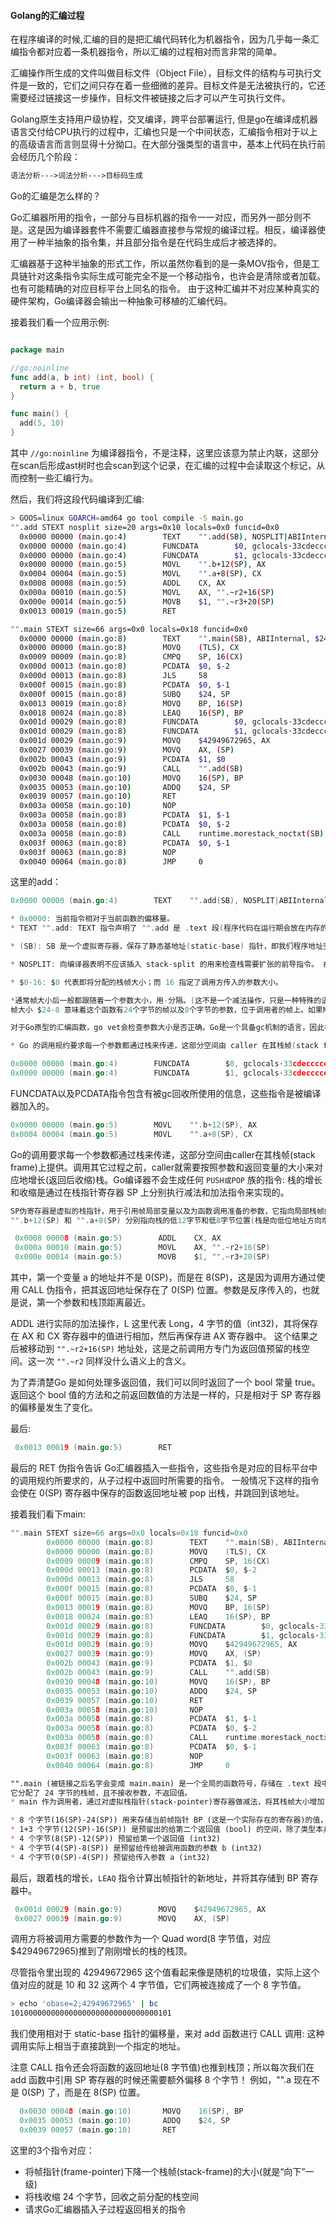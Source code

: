 #### Golang的汇编过程

在程序编译的时候,汇编的目的是把汇编代码转化为机器指令，因为几乎每一条汇编指令都对应着一条机器指令，所以汇编的过程相对而言非常的简单。

汇编操作所生成的文件叫做目标文件（Object File），目标文件的结构与可执行文件是一致的，它们之间只存在着一些细微的差异。目标文件是无法被执行的，它还需要经过链接这一步操作，目标文件被链接之后才可以产生可执行文件。

Golang原生支持用户级协程，交叉编译，跨平台部署运行, 但是go在编译成机器语言交付给CPU执行的过程中，汇编也只是一个中间状态，汇编指令相对于以上的高级语言而言则显得十分拗口。在大部分强类型的语言中，基本上代码在执行前会经历几个阶段：

```markdown
语法分析--->词法分析--->目标码生成
```

Go的汇编是怎么样的？

Go汇编器所用的指令，一部分与目标机器的指令一一对应，而另外一部分则不是。这是因为编译器套件不需要汇编器直接参与常规的编译过程。相反，编译器使用了一种半抽象的指令集，并且部分指令是在代码生成后才被选择的。

汇编器基于这种半抽象的形式工作，所以虽然你看到的是一条MOV指令，但是工具链针对这条指令实际生成可能完全不是一个移动指令，也许会是清除或者加载。也有可能精确的对应目标平台上同名的指令。
由于这种汇编并不对应某种真实的硬件架构，Go编译器会输出一种抽象可移植的汇编代码。

接着我们看一个应用示例:
```go

package main 

//go:noinline
func add(a, b int) (int, bool) { 
  return a + b, true 
}

func main() { 
  add(5, 10) 
}
```
其中 `//go:noinline` 为编译器指令，不是注释，这里应该意为禁止内联，这部分在scan后形成ast树时也会scan到这个记录，在汇编的过程中会读取这个标记，从而控制一些汇编行为。

然后，我们将这段代码编译到汇编:

```bash
> GOOS=linux GOARCH=amd64 go tool compile -S main.go
"".add STEXT nosplit size=20 args=0x10 locals=0x0 funcid=0x0
  0x0000 00000 (main.go:4)        TEXT    "".add(SB), NOSPLIT|ABIInternal, $0-16
  0x0000 00000 (main.go:4)        FUNCDATA        $0, gclocals·33cdeccccebe80329f1fdbee7f5874cb(SB)
  0x0000 00000 (main.go:4)        FUNCDATA        $1, gclocals·33cdeccccebe80329f1fdbee7f5874cb(SB)
  0x0000 00000 (main.go:5)        MOVL    "".b+12(SP), AX
  0x0004 00004 (main.go:5)        MOVL    "".a+8(SP), CX
  0x0008 00008 (main.go:5)        ADDL    CX, AX
  0x000a 00010 (main.go:5)        MOVL    AX, "".~r2+16(SP)
  0x000e 00014 (main.go:5)        MOVB    $1, "".~r3+20(SP)
  0x0013 00019 (main.go:5)        RET

"".main STEXT size=66 args=0x0 locals=0x18 funcid=0x0
  0x0000 00000 (main.go:8)        TEXT    "".main(SB), ABIInternal, $24-0
  0x0000 00000 (main.go:8)        MOVQ    (TLS), CX
  0x0009 00009 (main.go:8)        CMPQ    SP, 16(CX)
  0x000d 00013 (main.go:8)        PCDATA  $0, $-2
  0x000d 00013 (main.go:8)        JLS     58
  0x000f 00015 (main.go:8)        PCDATA  $0, $-1
  0x000f 00015 (main.go:8)        SUBQ    $24, SP
  0x0013 00019 (main.go:8)        MOVQ    BP, 16(SP)
  0x0018 00024 (main.go:8)        LEAQ    16(SP), BP
  0x001d 00029 (main.go:8)        FUNCDATA        $0, gclocals·33cdeccccebe80329f1fdbee7f5874cb(SB)
  0x001d 00029 (main.go:8)        FUNCDATA        $1, gclocals·33cdeccccebe80329f1fdbee7f5874cb(SB)
  0x001d 00029 (main.go:9)        MOVQ    $42949672965, AX
  0x0027 00039 (main.go:9)        MOVQ    AX, (SP)
  0x002b 00043 (main.go:9)        PCDATA  $1, $0
  0x002b 00043 (main.go:9)        CALL    "".add(SB)
  0x0030 00048 (main.go:10)       MOVQ    16(SP), BP
  0x0035 00053 (main.go:10)       ADDQ    $24, SP
  0x0039 00057 (main.go:10)       RET
  0x003a 00058 (main.go:10)       NOP
  0x003a 00058 (main.go:8)        PCDATA  $1, $-1
  0x003a 00058 (main.go:8)        PCDATA  $0, $-2
  0x003a 00058 (main.go:8)        CALL    runtime.morestack_noctxt(SB)
  0x003f 00063 (main.go:8)        PCDATA  $0, $-1
  0x003f 00063 (main.go:8)        NOP
  0x0040 00064 (main.go:8)        JMP     0

```
这里的add：

```go
0x0000 00000 (main.go:4)        TEXT    "".add(SB), NOSPLIT|ABIInternal, $0-16

* 0x0000: 当前指令相对于当前函数的偏移量。
* TEXT "".add: TEXT 指令声明了 "".add 是 .text 段(程序代码在运行期会放在内存的 .text 段中)的一部分，并表明跟在这个声明后的是函数的函数体。 在链接期，"" 这个空字符会被替换为当前的包名: 也就是说，"".add 在链接到二进制文件后会变成 main.add。

* (SB): SB 是一个虚拟寄存器，保存了静态基地址(static-base) 指针，即我们程序地址空间的开始地址。 "".add(SB) 表明我们的符号位于某个固定的相对地址空间起始处的偏移位置 (最终是由链接器计算得到的)。换句话来讲，它有一个直接的绝对地址: 是一个全局的函数符号。

* NOSPLIT: 向编译器表明不应该插入 stack-split 的用来检查栈需要扩张的前导指令。 在我们 add 函数的这种情况下，编译器自己帮我们插入了这个标记: 它足够聪明地意识到，由于 add 没有任何局部变量且没有它自己的栈帧，所以一定不会超出当前的栈，因此每次调用函数时在这里执行栈检查就是完全浪费 CPU 循环了。

* $0-16: $0 代表即将分配的栈帧大小；而 16 指定了调用方传入的参数大小。

*通常帧大小后一般都跟随着一个参数大小，用-分隔。(这不是一个减法操作，只是一种特殊的语法)
帧大小 $24-8 意味着这个函数有24个字节的帧以及8个字节的参数，位于调用者的帧上。如果NOSPLIT没有在TEXT中指定，则必须提供参数大小。

对于Go原型的汇编函数，go vet会检查参数大小是否正确。Go是一个具备gc机制的语言，因此在C，C++里担心的那些问题在Go这都不是问题！

* Go 的调用规约要求每一个参数都通过栈来传递，这部分空间由 caller 在其栈帧(stack frame)上提供。调用其它函数之前，caller 就需要按照参数和返回变量的大小来对应地增长(返回后收缩)栈。
```

```go
0x0000 00000 (main.go:4)        FUNCDATA        $0, gclocals·33cdeccccebe80329f1fdbee7f5874cb(SB)
0x0000 00000 (main.go:4)        FUNCDATA        $1, gclocals·33cdeccccebe80329f1fdbee7f5874cb(SB)
```

FUNCDATA以及PCDATA指令包含有被gc回收所使用的信息，这些指令是被编译器加入的。
```go
0x0000 00000 (main.go:5)        MOVL    "".b+12(SP), AX
0x0004 00004 (main.go:5)        MOVL    "".a+8(SP), CX
```

Go的调用要求每一个参数都通过栈来传递，这部分空间由caller在其栈帧(stack frame)上提供。调用其它过程之前，caller就需要按照参数和返回变量的大小来对应地增长(返回后收缩)栈。Go编译器不会生成任何 `PUSH或POP` 族的指令: 栈的增长和收缩是通过在栈指针寄存器 SP 上分别执行减法和加法指令来实现的。

```go
SP伪寄存器是虚拟的栈指针，用于引用帧局部变量以及为函数调用准备的参数，它指向局部栈帧的顶部。
"".b+12(SP) 和 "".a+8(SP) 分别指向栈的低12字节和低8字节位置(栈是向低位地址方向增长的！)。
```

```go
 0x0008 00008 (main.go:5)        ADDL    CX, AX
 0x000a 00010 (main.go:5)        MOVL    AX, "".~r2+16(SP)
 0x000e 00014 (main.go:5)        MOVB    $1, "".~r3+20(SP)
```
其中，第一个变量 a 的地址并不是 0(SP)，而是在 8(SP)，这是因为调用方通过使用 CALL 伪指令，把其返回地址保存在了 0(SP) 位置。参数是反序传入的，也就是说，第一个参数和栈顶距离最近。

ADDL 进行实际的加法操作，L 这里代表 Long，4 字节的值（int32)，其将保存在 AX 和 CX 寄存器中的值进行相加，然后再保存进 AX 寄存器中。 这个结果之后被移动到 `"".~r2+16(SP)` 地址处，这是之前调用方专门为返回值预留的栈空间。这一次 `"".~r2` 同样没什么语义上的含义。

为了弄清楚Go 是如何处理多返回值，我们可以同时返回了一个 bool 常量 true。 返回这个 bool 值的方法和之前返回数值的方法是一样的，只是相对于 SP 寄存器的偏移量发生了变化。

最后:

```go
 0x0013 00019 (main.go:5)        RET
```

最后的 RET 伪指令告诉 Go汇编器插入一些指令，这些指令是对应的目标平台中的调用规约所要求的，从子过程中返回时所需要的指令。 一般情况下这样的指令会使在 0(SP) 寄存器中保存的函数返回地址被 pop 出栈，并跳回到该地址。

接着我们看下main:

```go
"".main STEXT size=66 args=0x0 locals=0x18 funcid=0x0
        0x0000 00000 (main.go:8)        TEXT    "".main(SB), ABIInternal, $24-0
        0x0000 00000 (main.go:8)        MOVQ    (TLS), CX
        0x0009 00009 (main.go:8)        CMPQ    SP, 16(CX)
        0x000d 00013 (main.go:8)        PCDATA  $0, $-2
        0x000d 00013 (main.go:8)        JLS     58
        0x000f 00015 (main.go:8)        PCDATA  $0, $-1
        0x000f 00015 (main.go:8)        SUBQ    $24, SP
        0x0013 00019 (main.go:8)        MOVQ    BP, 16(SP)
        0x0018 00024 (main.go:8)        LEAQ    16(SP), BP
        0x001d 00029 (main.go:8)        FUNCDATA        $0, gclocals·33cdeccccebe80329f1fdbee7f5874cb(SB)
        0x001d 00029 (main.go:8)        FUNCDATA        $1, gclocals·33cdeccccebe80329f1fdbee7f5874cb(SB)
        0x001d 00029 (main.go:9)        MOVQ    $42949672965, AX
        0x0027 00039 (main.go:9)        MOVQ    AX, (SP)
        0x002b 00043 (main.go:9)        PCDATA  $1, $0
        0x002b 00043 (main.go:9)        CALL    "".add(SB)
        0x0030 00048 (main.go:10)       MOVQ    16(SP), BP
        0x0035 00053 (main.go:10)       ADDQ    $24, SP
        0x0039 00057 (main.go:10)       RET
        0x003a 00058 (main.go:10)       NOP
        0x003a 00058 (main.go:8)        PCDATA  $1, $-1
        0x003a 00058 (main.go:8)        PCDATA  $0, $-2
        0x003a 00058 (main.go:8)        CALL    runtime.morestack_noctxt(SB)
        0x003f 00063 (main.go:8)        PCDATA  $0, $-1
        0x003f 00063 (main.go:8)        NOP
        0x0040 00064 (main.go:8)        JMP     0
```


```markdown
"".main (被链接之后名字会变成 main.main) 是一个全局的函数符号，存储在 .text 段中，该函数的地址是相对于整个地址空间起始位置的一个固定的偏移量。
它分配了 24 字节的栈帧，且不接收参数，不返回值。
* main 作为调用者，通过对虚拟栈指针(stack-pointer)寄存器做减法，将其栈帧大小增加了24个字节(回忆一下栈是向低地址方向增长，所以这里的 SUBQ 指令是将栈帧的大小调整得更大了)。 这 24个字节中:

* 8 个字节(16(SP)-24(SP)) 用来存储当前帧指针 BP (这是一个实际存在的寄存器)的值，以支持栈的展开和方便调试
* 1+3 个字节(12(SP)-16(SP)) 是预留出的给第二个返回值 (bool) 的空间，除了类型本身的 1 个字节，在 amd64 平台上还额外需要 3 个字节来做对齐
* 4 个字节(8(SP)-12(SP)) 预留给第一个返回值 (int32)
* 4 个字节(4(SP)-8(SP)) 是预留给传给被调用函数的参数 b (int32)
* 4 个字节(0(SP)-4(SP)) 预留给传入参数 a (int32)
```

最后，跟着栈的增长，`LEAQ` 指令计算出帧指针的新地址，并将其存储到 BP 寄存器中。

```go
 0x001d 00029 (main.go:9)        MOVQ    $42949672965, AX
 0x0027 00039 (main.go:9)        MOVQ    AX, (SP)
```

调用方将被调用方需要的参数作为一个 Quad word(8 字节值，对应$42949672965)推到了刚刚增长的栈的栈顶。

尽管指令里出现的 42949672965 这个值看起来像是随机的垃圾值，实际上这个值对应的就是 10 和 32 这两个 4 字节值，它们两被连接成了一个 8 字节值。

```bash
> echo 'obase=2;42949672965' | bc 
101000000000000000000000000000000101
```

我们使用相对于 static-base 指针的偏移量，来对 add 函数进行 CALL 调用: 这种调用实际上相当于直接跳到一个指定的地址。

注意 CALL 指令还会将函数的返回地址(8 字节值)也推到栈顶；所以每次我们在 add 函数中引用 SP 寄存器的时候还需要额外偏移 8 个字节！ 例如，"".a 现在不是 0(SP) 了，而是在 8(SP) 位置。

```go 
  0x0030 00048 (main.go:10)       MOVQ    16(SP), BP
  0x0035 00053 (main.go:10)       ADDQ    $24, SP
  0x0039 00057 (main.go:10)       RET
```

这里的3个指令对应：

* 将帧指针(frame-pointer)下降一个栈帧(stack-frame)的大小(就是“向下”一级)
* 将栈收缩 24 个字节，回收之前分配的栈空间
* 请求Go汇编器插入子过程返回相关的指令

